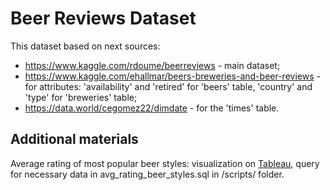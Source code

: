 # Beer Reviews Dataset
This dataset based on next sources:
 - https://www.kaggle.com/rdoume/beerreviews - main dataset;
 - https://www.kaggle.com/ehallmar/beers-breweries-and-beer-reviews -
   for attributes: 'availability' and 'retired' for 'beers' table,
   'country' and 'type' for 'breweries' table;
 - https://data.world/cegomez22/dimdate - for the 'times' table.
 
 ## Additional materials
Average rating of most popular beer styles: visualization on [Tableau](https://public.tableau.com/profile/yauheni.sintsou#!/vizhome/Averageratingofmostpopularbeerstyles/Dashboard1), query for necessary data in avg_rating_beer_styles.sql in /scripts/ folder.